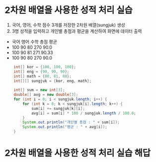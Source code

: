 # 2차원 배열을 사용한 성적 처리 실습
1. 국어, 영어, 수학 점수 3개를 저장한 2차원 배열(sungjuk) 생성
2. 3명 성적을 입력하고 개인별 총점과 평균을 계산하여 화면에 데이터 출력
- 국어  영어  수학  총점  평균
- 100  90  80  270 90.0
- 100  90  81  271 90.33
- 100  90  80  270 90.0

```java
	int[] kor = {100, 100, 100};
	int[] eng = {90, 90, 90};
	int[] math = {80, 81, 80};
	int[][] sungjuk = {kor, eng, math};
	
	int[] sum = new int[3];
	double[] avg = new double[3];
	for (int i = 0; i < sungjuk.length; i++) {
		for (int k = 0; k < sungjuk[i].length; k++) {
			sum[i] += sungjuk[k][i];
			avg[i] = sum[i] * 100 / sungjuk.length / 100.0;
		}
		System.out.println("개인별 총점 : " + sum[i]); 
		System.out.println("평균 : " + avg[i]); 
	}
```
# 2차원 배열을 사용한 성적 처리 실습 해답
```java

```
